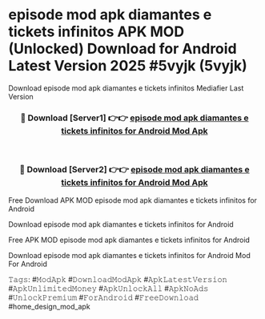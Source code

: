 # episode mod apk diamantes e tickets infinitos APK MOD (Unlocked) Download for Android Latest Version 2025 #5vyjk (5vyjk)
Download episode mod apk diamantes e tickets infinitos Mediafier Last Version

<div align="center">
<h3>🔴 Download [Server1] 👉👉 <a href="https://app.mediaupload.pro?title=episode_mod_apk_diamantes_e_tickets_infinitos&ref=24F">episode mod apk diamantes e tickets infinitos for Android Mod Apk</a></h3><br>

<h3>🔴 Download [Server2] 👉👉 <a href="https://app.mediaupload.pro?title=episode_mod_apk_diamantes_e_tickets_infinitos&ref=24F">episode mod apk diamantes e tickets infinitos for Android Mod Apk</a></h3>
</div>


Free Download APK MOD episode mod apk diamantes e tickets infinitos for Android

Download episode mod apk diamantes e tickets infinitos for Android 

Free APK MOD episode mod apk diamantes e tickets infinitos for Android 

Download episode mod apk diamantes e tickets infinitos for Android Mod For Android

𝚃𝚊𝚐𝚜: #𝙼𝚘𝚍𝙰𝚙𝚔 #𝙳𝚘𝚠𝚗𝚕𝚘𝚊𝚍𝙼𝚘𝚍𝙰𝚙𝚔 #𝙰𝚙𝚔𝙻𝚊𝚝𝚎𝚜𝚝𝚅𝚎𝚛𝚜𝚒𝚘𝚗 #𝙰𝚙𝚔𝚄𝚗𝚕𝚒𝚖𝚒𝚝𝚎𝚍𝙼𝚘𝚗𝚎𝚢 #𝙰𝚙𝚔𝚄𝚗𝚕𝚘𝚌𝚔𝙰𝚕𝚕 #𝙰𝚙𝚔𝙽𝚘𝙰𝚍𝚜 #𝚄𝚗𝚕𝚘𝚌𝚔𝙿𝚛𝚎𝚖𝚒𝚞𝚖 #𝙵𝚘𝚛𝙰𝚗𝚍𝚛𝚘𝚒𝚍 #𝙵𝚛𝚎𝚎𝙳𝚘𝚠𝚗𝚕𝚘𝚊𝚍 #home_design_mod_apk